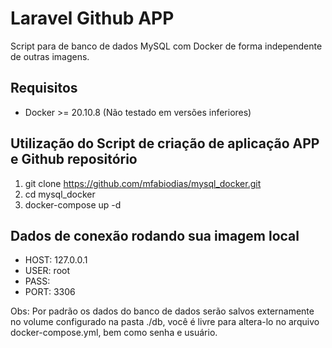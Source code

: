 # Laravel Github APP
Script para de banco de dados MySQL com Docker de forma independente de outras imagens.
## Requisitos
- Docker >= 20.10.8 (Não testado em versões inferiores)

## Utilização do Script de criação de aplicação APP e Github repositório 
1. git clone https://github.com/mfabiodias/mysql_docker.git
2. cd mysql_docker
3. docker-compose up -d 

## Dados de conexão rodando sua imagem local
- HOST: 127.0.0.1
- USER: root
- PASS:
- PORT: 3306

Obs: Por padrão os dados do banco de dados serão salvos externamente no volume configurado na pasta ./db, você é livre para altera-lo no arquivo docker-compose.yml, bem como senha e usuário.